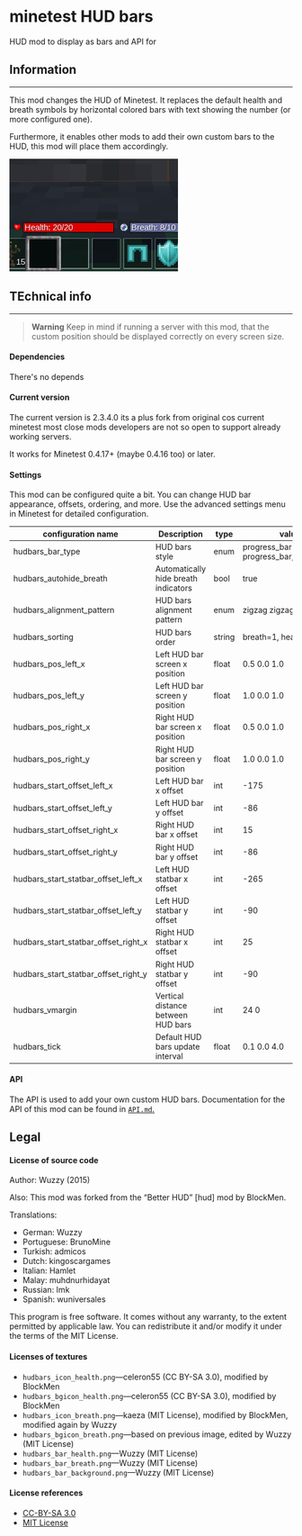 # minetest HUD bars

HUD mod to display as bars and API for

## Information
--------------

This mod changes the HUD of Minetest. It replaces the default health and breath
symbols by horizontal colored bars with text showing the number (or more configured one).

Furthermore, it enables other mods to add their own custom bars to the HUD,
this mod will place them accordingly.

![](screenshot.png)

## TEchnical info
-----------------

> **Warning** Keep in mind if running a server with this mod, 
that the custom position should be displayed correctly on every screen size.

#### Dependencies

There's no depends

#### Current version

The current version is 2.3.4.0 its a plus fork from original cos current 
minetest most close mods developers are not so open to support already working servers.

It works for Minetest 0.4.17+ (maybe 0.4.16 too) or later.

#### Settings

This mod can be configured quite a bit. You can change HUD bar appearance, offsets, ordering, and more.
Use the advanced settings menu in Minetest for detailed configuration.

| configuration name           | Description                           | type | values, min/default/max  |
| ---------------------------- | ------------------------------------- | ---- | ------------------------ |
| hudbars_bar_type             | HUD bars style                        | enum | progress_bar progress_bar,statbar_classic,statbar_modern |
| hudbars_autohide_breath      | Automatically hide breath indicators  | bool | true |
| hudbars_alignment_pattern    | HUD bars alignment pattern            | enum | zigzag zigzag,stack_up,stack_down |
| hudbars_sorting              | HUD bars order                        | string | breath=1, health=0 |
| hudbars_pos_left_x           | Left HUD bar screen x position        | float | 0.5 0.0 1.0 |
| hudbars_pos_left_y           | Left HUD bar screen y position        | float | 1.0 0.0 1.0 |
| hudbars_pos_right_x          | Right HUD bar screen x position       | float | 0.5 0.0 1.0 |
| hudbars_pos_right_y          | Right HUD bar screen y position       | float | 1.0 0.0 1.0 |
| hudbars_start_offset_left_x  | Left HUD bar x offset                 | int | -175 |
| hudbars_start_offset_left_y  | Left HUD bar y offset                 | int | -86 |
| hudbars_start_offset_right_x | Right HUD bar x offset                | int | 15 |
| hudbars_start_offset_right_y | Right HUD bar y offset                | int | -86 |
| hudbars_start_statbar_offset_left_x  | Left HUD statbar x offset     | int | -265 |
| hudbars_start_statbar_offset_left_y  | Left HUD statbar y offset     | int | -90 |
| hudbars_start_statbar_offset_right_x | Right HUD statbar x offset    | int | 25 |
| hudbars_start_statbar_offset_right_y | Right HUD statbar y offset    | int | -90 |
| hudbars_vmargin              | Vertical distance between HUD bars    | int | 24 0 |
| hudbars_tick                 | Default HUD bars update interval      | float | 0.1 0.0 4.0 |

#### API

The API is used to add your own custom HUD bars.
Documentation for the API of this mod can be found in [`API.md`.](API.md)

## Legal

#### License of source code

Author: Wuzzy (2015)

Also: This mod was forked from the “Better HUD” [hud] mod by BlockMen.

Translations:

* German: Wuzzy
* Portuguese: BrunoMine
* Turkish: admicos
* Dutch: kingoscargames
* Italian: Hamlet
* Malay: muhdnurhidayat
* Russian: Imk
* Spanish: wuniversales

This program is free software. It comes without any warranty, to
the extent permitted by applicable law. You can redistribute it
and/or modify it under the terms of the MIT License.

#### Licenses of textures

* `hudbars_icon_health.png`—celeron55 (CC BY-SA 3.0), modified by BlockMen
* `hudbars_bgicon_health.png`—celeron55 (CC BY-SA 3.0), modified by BlockMen
* `hudbars_icon_breath.png`—kaeza (MIT License), modified by BlockMen, modified again by Wuzzy
* `hudbars_bgicon_breath.png`—based on previous image, edited by Wuzzy (MIT License)
* `hudbars_bar_health.png`—Wuzzy (MIT License)
* `hudbars_bar_breath.png`—Wuzzy (MIT License)
* `hudbars_bar_background.png`—Wuzzy (MIT License)

#### License references

* [CC-BY-SA 3.0](https://creativecommons.org/licenses/by-sa/3.0/)
* [MIT License](https://opensource.org/licenses/MIT)

